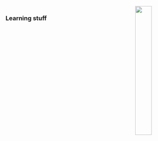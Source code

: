 <img align="right" width="30%" src="https://media.giphy.com/media/bUVSTqteX1eIbhhZOO/giphy.gif?cid=ecf05e4720t50mvhmwj0re36xnqhe8ot3jktkpug67canf72&rid=giphy.gif&ct=g">

### Learning stuff

<!--
**Anatame/Anatame** is a ✨ _special_ ✨ repository because its `README.md` (this file) appears on your GitHub profile.

Here are some ideas to get you started:

- 🔭 I’m currently working on ...
- 🌱 I’m currently learning ...
- 👯 I’m looking to collaborate on ...
- 🤔 I’m looking for help with ...
- 💬 Ask me about ...
- 📫 How to reach me: ...
- 😄 Pronouns: ...
- ⚡ Fun fact: ...
-->

